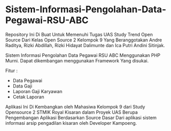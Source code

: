 # Sistem-Informasi-Pengolahan-Data-Pegawai-RSU-ABC
Repository Ini Di Buat Untuk Memenuhi Tugas UAS Study Trend Open Source Dari Kelas Open Source 2 Kelompok 9 Yang Beranggotakan Andre Raditya, Rizki Abdillah, Rizki Hidayat Dalimunte dan  Ica Putri Andini Sitinjak.

Sistem Informasi Pengolahan Data Pegawai RSU ABC Menggunakan PHP Murni.
Dapat dikembangan menggunakan Framework Yang disukai.

Fitur :
- Data Pegawai
- Data Gaji
- Laporan Gaji Karyawan
- Cetak Laporan

Aplikasi Ini Di Kembangkan oleh Mahasiwa Kelompok 9 dari Study Opensource 2 STMIK Royal Kisaran dalam Proyek UAS Berupa Pengembangan Aplikasi Berdasarkan Source Dasar Dari aplikasi sistem informasi arsip pengadilan kisaran oleh Developer Kampoeng.
